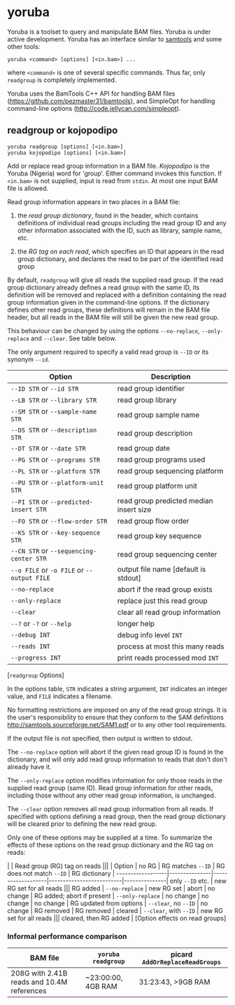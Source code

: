 yoruba
======

Yoruba is a toolset to query and manipulate BAM files.  Yoruba is under active
development.  Yoruba has an interface similar to [samtools](http://samtools.sourceforge.net)
and some other tools:

    yoruba <command> [options] [<in.bam>] ...

where `<command>` is one of several specific commands.  Thus far, only `readgroup`
is completely implemented.

Yoruba uses the BamTools C++ API for handling BAM files
(<https://github.com/pezmaster31/bamtools>), and SimpleOpt for handling
command-line options (<http://code.jellycan.com/simpleopt>).

readgroup or kojopodipo
-----------------------

    yoruba readgroup [options] [<in.bam>]
    yoruba kojopodipo [options] [<in.bam>]

Add or replace read group information in a BAM file.  *Kojopodipo* is the
Yoruba (Nigeria) word for 'group'.  Either command invokes this function.  If
`<in.bam>` is not supplied, input is read from `stdin`.  At most one input BAM
file is allowed.

Read group information appears in two places in a BAM file:

1. the *read group dictionary*, found in the header, which contains definitions
   of individual read groups including the read group ID and any other
   information associated with the ID, such as library, sample name, etc.

2. the *RG tag on each read*, which specifies an ID that appears in the read
   group dictionary, and declares the read to be part of the identified read
   group

By default, `readgroup` will give all reads the supplied read group.  If the
read group dictionary already defines a read group with the same ID, its
definition will be removed and replaced with a definition containing the read
group information given in the command-line options.  If the dictionary defines
other read groups, these definitions will remain in the BAM file header, but
all reads in the BAM file will still be given the new read group.

This behaviour can be changed by using the options `--no-replace`, `--only-replace` 
and `--clear`.  See table below.

The only argument required to specify a valid read group is `--ID` or its
synonym `--id`.

| Option                                     | Description |
|--------------------------------------------|-------------|
| `--ID STR` or `--id STR`                   | read group identifier |
| `--LB STR` or `--library STR`              | read group library |
| `--SM STR` or `--sample-name STR`          | read group sample name |
| `--DS STR` or `--description STR`          | read group description |
| `--DT STR` or `--date STR`                 | read group date |
| `--PG STR` or `--programs STR`             | read group programs used |
| `--PL STR` or `--platform STR`             | read group sequencing platform |
| `--PU STR` or `--platform-unit STR`        | read group platform unit |
| `--PI STR` or `--predicted-insert STR`     | read group predicted median insert size |
| `--FO STR` or `--flow-order STR`           | read group flow order |
| `--KS STR` or `--key-sequence STR`         | read group key sequence |
| `--CN STR` or `--sequencing-center STR`    | read group sequencing center |
| `--o FILE` or `-o FILE` or `--output FILE` | output file name [default is stdout] |
| `--no-replace`                             | abort if the read group exists |
| `--only-replace`                           | replace just this read group |
| `--clear`                                  | clear all read group information |
| `--?` or `-?` or `--help`                  | longer help |
| `--debug INT`                              | debug info level `INT` |
| `--reads INT`                              | process at most this many reads |
| `--progress INT`                           | print reads processed mod `INT` |
[`readgroup` Options]

In the options table, `STR` indicates a string argument, `INT` indicates an
integer value, and `FILE` indicates a filename.

No formatting restrictions are imposed on any of the read group strings. It is
the user's responsibility to ensure that they conform to the SAM definitions
<http://samtools.sourceforge.net/SAM1.pdf> or to any other tool requirements.

If the output file is not specified, then output is written to stdout.

The `--no-replace` option will abort if the given read group ID is found in the
dictionary, and will only add read group information to reads that don't
don't already have it.

The `--only-replace` option modifies information for only those reads in the
supplied read group (same ID). Read group information for other reads,
including those without any other read group information, is unchanged.

The `--clear` option removes all read group information from all reads.
If specified with options defining a read group, then the read group dictionary
will be cleared prior to defining the new read group.

Only one of these options may be supplied at a time.  To summarize the effects
of these options on the read group dictionary and the RG tag on reads:

|                 | Read group (RG) tag on reads                               |||               |
Option            |    no RG      | RG matches `--ID` | RG does not match `--ID` | RG dictionary |
------------------|---------------|-------------------|--------------------------|---------------|
only `--ID` etc.  | new RG set for all reads                                   ||| RG added      |
`--no-replace`    | new RG set    | abort             | no change                | RG added; abort if present |
`--only-replace`  | no change     | no change         | no change                | RG updated from options |
`--clear`, no `--ID`  | no change | RG removed        | RG removed               | cleared       |
`--clear`, with `--ID` | new RG set for all reads                              ||| cleared, then RG added |
[Option effects on read groups]


### Informal performance comparison

| BAM file                           | `yoruba readgroup` | picard `AddOrReplaceReadGroups` |
|------------------------------------|--------------------|---------------------------------|
| 208G with 2.41B reads and 10.4M references | ~23:00:00, 4GB RAM | 31:23:43, >9GB RAM |


